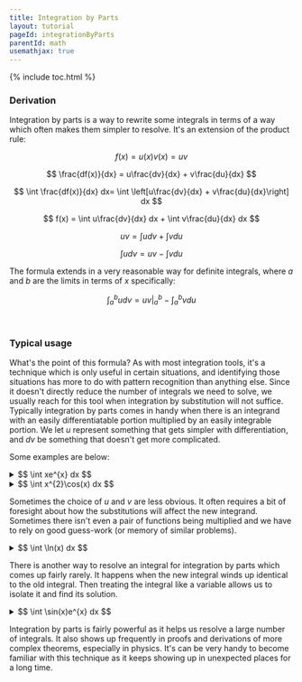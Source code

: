 ```yaml
---
title: Integration by Parts
layout: tutorial
pageId: integrationByParts
parentId: math
usemathjax: true
---
```


{% include toc.html %}

### Derivation

Integration by parts is a way to rewrite some integrals in terms of a way which often makes them simpler to resolve. It's an extension of the product rule:

$$ f(x) = u(x)v(x) = uv $$

$$ \frac{df(x)}{dx} = u\frac{dv}{dx} + v\frac{du}{dx} $$

$$ \int \frac{df(x)}{dx} dx= \int \left[u\frac{dv}{dx} + v\frac{du}{dx}\right] dx $$

$$ f(x) = \int u\frac{dv}{dx} dx + \int v\frac{du}{dx} dx $$

$$ uv = \int udv + \int vdu $$

$$ \int udv = uv - \int vdu $$

The formula extends in a very reasonable way for definite integrals, where $a$ and $b$ are the limits in terms of $x$ specifically:

$$ \int_{a}^{b} udv =  uv \bigg\rvert_{a}^{b} - \int_{a}^{b} vdu $$

<br>

### Typical usage

What's the point of this formula? As with most integration tools, it's a technique which is only useful in certain situations, and identifying those situations has more to do with pattern recognition than anything else. Since it doesn't directly reduce the number of integrals we need to solve, we usually reach for this tool when integration by substitution will not suffice. Typically integration by parts comes in handy when there is an integrand with an easily differentiatable portion multiplied by an easily integrable portion. We let $u$ represent something that gets simpler with differentiation, and $dv$ be something that doesn't get more complicated.

Some examples are below:

<details class="exampleBox">
<summary>
$$ \int xe^{x} dx $$
</summary>
<hr>
This integrand is unable to be solved by substitution, so we look to integration by parts. We see that there is a polynomial portion $x$ that will become simpler with differentiation, and an exponential portion $e^{x}$ that does not become more complicated with integration. This lets us easily choose our $u$ and $dv$:

$$ u = x \qquad dv = e^{x}dx $$

$$ du = dx \qquad v = e^{x} $$

Note that even though we did an indefinite integral to acquire $v$ from $dv$, it's not worth bothering with an integration constant since our final formula still contains an indefinite integral.

Now we can just plug into our formula and simplify, introducing an integration constant when all the indefinite integrals have been resolved:

$$ \int xe^{x} dx = xe^{x} - \int e^{x} dx $$

$$ = xe^{x} - e^{x} + C $$ 

$$ = (x-1)e^{x} + C $$

</details>

<details class="exampleBox">
<summary>
$$ \int x^{2}\cos(x) dx $$
</summary>
<hr>
Our choice of $u$ and $dv$ should be pretty straight-forward, except for one reservation: the polynomial portion becomes simpler with differentiation but does not disappear. Often integration by parts forces us to repeatedly use it to get a polynomial to give up and differentiate itself away.

$$ u = x^{2} \qquad dv = \cos(x)dx $$

$$ du = 2xdx \qquad v = \sin(x) $$

$$ \int x^{2}\cos(x) dx = x^{2}\sin(x) - \int 2x\sin(x)dx $$

$$ u = x \qquad dv = \sin(x)dx $$

$$ du = dx \qquad v = -\cos(x) $$

$$ \int x^{2}\cos(x) dx = x^{2}\sin(x) - 2\left[-x\cos(x) - \int -\cos(x)dx\right] $$

$$ = x^{2}\sin(x) + 2x\cos(x) - 2\sin(x) + C $$

</details>

Sometimes the choice of $u$ and $v$ are less obvious. It often requires a bit of foresight about how the substitutions will affect the new integrand. Sometimes there isn't even a pair of functions being multiplied and we have to rely on good guess-work (or memory of similar problems).

<details class="exampleBox">
<summary>
$$ \int \ln(x) dx $$
</summary>
<hr>
This feels like it should be something elementary, like it was forgotten from our standard formulae, but it's actually quite a strange integral. Noticing that integration by parts is the best method is especially difficult here unless you've seen it done before.

$$ u = \ln(x) \qquad dv = dx $$

$$ du = \frac{1}{x} dx \qquad v = x $$

$$ \int \ln(x) dx = x\ln(x) - \int x \frac{1}{x} dx $$

$$ = x\ln(x) - \int dx $$

$$ = x\ln(x) - x + C $$

$$ = x(\ln(x) - 1) + C $$

</details>

There is another way to resolve an integral for integration by parts which comes up fairly rarely. It happens when the new integral winds up identical to the old integral. Then treating the integral like a variable allows us to isolate it and find its solution.

<details class="exampleBox">
<summary>
$$ \int \sin(x)e^{x} dx $$
</summary>
<hr>
This integral actually allows us to pick either the trigonometric factor or the exponential factor for both $u$ and $dv$. The result is ultimately the same.

$$ u = \sin(x) \qquad dv = e^{x} dx $$

$$ du = \cos(x) dx \qquad v = e^{x} $$

$$ \int \sin(x)e^{x} dx = \sin(x)e^{x} - \int e^{x}\cos(x)dx $$

$$ u = \cos(x) \qquad dv = e^{x} dx $$

$$ du = -\sin(x) dx \qquad v = e^{x} $$

$$ \int \sin(x)e^{x} dx = \sin(x)e^{x} - \left[\cos(x)e^{x} - \int e^{x}(-\sin(x))dx\right] $$

$$ \int \sin(x)e^{x} dx = e^{x}(\sin(x) - \cos(x)) - \int \sin(x)e^{x}dx $$

Notice we have the same integral on both the left and right sides of the equation. We can combine them, but it's worth mentioning the integration constant $C$. When there is an indefinite integral on the right hand side of the equation, we can imagine that adding any integration constants would be pointless since the indefinite integral will create a new constant that could absorb the first one. However, when we move all the integrals to one side of the equation, it's worthwhile to include the constant since there is no longer any other term to absorb it.

$$ 2\int \sin(x)e^{x} dx = e^{x}(\sin(x) - \cos(x)) + C $$

Note that $C$ is arbitrary, so we need not concern ourselves with actions like dividing by two. We could pretend we're making the substitution $\frac{C}{2} \to C$ if it makes you feel better about it, but there are honestly more important things in the world to worry about.

$$ \int \sin(x)e^{x} dx = \frac{e^{x}(\sin(x) - \cos(x))}{2} + C$$

</details>

Integration by parts is fairly powerful as it helps us resolve a large number of integrals. It also shows up frequently in proofs and derivations of more complex theorems, especially in physics. It's can be very handy to become familiar with this technique as it keeps showing up in unexpected places for a long time.
